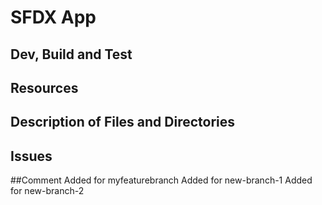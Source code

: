 # SFDX App

## Dev, Build and Test

## Resources

## Description of Files and Directories

## Issues

##Comment Added for myfeaturebranch Added for new-branch-1 Added for new-branch-2

